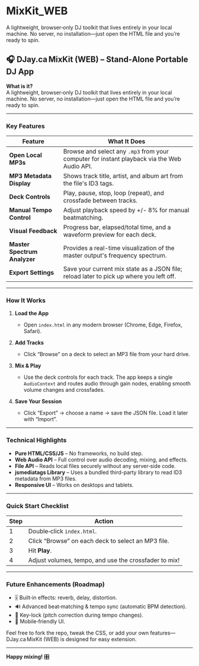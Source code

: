 # MixKit_WEB
A lightweight, browser‑only DJ toolkit that lives entirely in your local machine. No server, no installation—just open the HTML file and you’re ready to spin.

## 🎧 **DJay.ca MixKit (WEB)** – Stand‑Alone Portable DJ App

**What is it?**  
A lightweight, browser‑only DJ toolkit that lives entirely in your local machine. No server, no installation—just open the HTML file and you’re ready to spin.

---

### Key Features

| Feature | What It Does |
|---------|--------------|
| **Open Local MP3s** | Browse and select any `.mp3` from your computer for instant playback via the Web Audio API. |
| **MP3 Metadata Display** | Shows track title, artist, and album art from the file's ID3 tags. |
| **Deck Controls** | Play, pause, stop, loop (repeat), and crossfade between tracks. |
| **Manual Tempo Control** | Adjust playback speed by +/- 8% for manual beatmatching. |
| **Visual Feedback** | Progress bar, elapsed/total time, and a waveform preview for each deck. |
| **Master Spectrum Analyzer** | Provides a real-time visualization of the master output's frequency spectrum. |
| **Export Settings** | Save your current mix state as a JSON file; reload later to pick up where you left off. |

---

### How It Works

1. **Load the App**  
   - Open `index.html` in any modern browser (Chrome, Edge, Firefox, Safari).

2. **Add Tracks**  
   - Click “Browse” on a deck to select an MP3 file from your hard drive.

3. **Mix & Play**  
   - Use the deck controls for each track. The app keeps a single `AudioContext` and routes audio through gain nodes, enabling smooth volume changes and crossfades.

4. **Save Your Session**  
   - Click “Export” → choose a name → save the JSON file. Load it later with “Import”.

---

### Technical Highlights

- **Pure HTML/CSS/JS** – No frameworks, no build step.
- **Web Audio API** – Full control over audio decoding, mixing, and effects.
- **File API** – Reads local files securely without any server‑side code.
- **jsmediatags Library** – Uses a bundled third-party library to read ID3 metadata from MP3 files.
- **Responsive UI** – Works on desktops and tablets.

---

### Quick Start Checklist

| Step | Action |
|------|--------|
| 1 | Double‑click `index.html`. |
| 2 | Click “Browse” on each deck to select an MP3 file. |
| 3 | Hit **Play**. |
| 4 | Adjust volumes, tempo, and use the crossfader to mix! |

---

### Future Enhancements (Roadmap)

- 🎚️ Built‑in effects: reverb, delay, distortion.  
- 🔊 Advanced beat‑matching & tempo sync (automatic BPM detection).  
- 🎹 Key-lock (pitch correction during tempo changes).
- 📱 Mobile‑friendly UI.

Feel free to fork the repo, tweak the CSS, or add your own features—DJay.ca MixKit (WEB) is designed for easy extension.

---

**Happy mixing!** 🎛️
